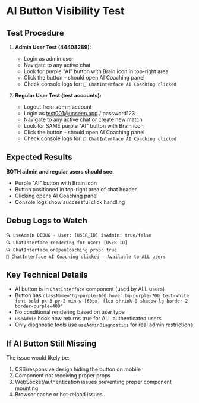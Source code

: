# AI Button Visibility Test

## Test Procedure

1. **Admin User Test (44408289):**
   - Login as admin user
   - Navigate to any active chat
   - Look for purple "AI" button with Brain icon in top-right area
   - Click the button - should open AI Coaching panel
   - Check console logs for: `🧠 ChatInterface AI Coaching clicked`

2. **Regular User Test (test accounts):**
   - Logout from admin account
   - Login as test001@unseen.app / password123
   - Navigate to any active chat or create new match
   - Look for SAME purple "AI" button with Brain icon
   - Click the button - should open AI Coaching panel
   - Check console logs for: `🧠 ChatInterface AI Coaching clicked`

## Expected Results

**BOTH admin and regular users should see:**
- Purple "AI" button with Brain icon 
- Button positioned in top-right area of chat header
- Clicking opens AI Coaching panel
- Console logs show successful click handling

## Debug Logs to Watch

```
🔍 useAdmin DEBUG - User: [USER_ID] isAdmin: true/false
🔍 ChatInterface rendering for user: [USER_ID]  
🔍 ChatInterface onOpenCoaching prop: true
🧠 ChatInterface AI Coaching clicked - Available to ALL users
```

## Key Technical Details

- AI button is in `ChatInterface` component (used by ALL users)
- Button has `className="bg-purple-600 hover:bg-purple-700 text-white font-bold px-3 py-2 min-w-[60px] flex-shrink-0 shadow-lg border-2 border-purple-400"`
- No conditional rendering based on user type
- `useAdmin` hook now returns true for ALL authenticated users
- Only diagnostic tools use `useAdminDiagnostics` for real admin restrictions

## If AI Button Still Missing

The issue would likely be:
1. CSS/responsive design hiding the button on mobile
2. Component not receiving proper props
3. WebSocket/authentication issues preventing proper component mounting
4. Browser cache or hot-reload issues